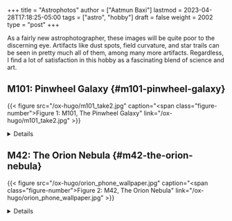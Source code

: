 +++
title = "Astrophotos"
author = ["Aatmun Baxi"]
lastmod = 2023-04-28T17:18:25-05:00
tags = ["astro", "hobby"]
draft = false
weight = 2002
type = "post"
+++

As a fairly new astrophotographer, these images will be quite poor to the discerning eye. Artifacts like dust spots, field curvature, and star trails can be seen in pretty much all of them, among many more artifacts. Regardless, I find a lot of satisfaction in this hobby as a fascinating blend of science and art.


## M101: Pinwheel Galaxy {#m101-pinwheel-galaxy}

<a id="figure--m101"></a>

{{< figure src="/ox-hugo/m101_take2.jpg" caption="<span class=\"figure-number\">Figure 1: </span>M101, The Pinwheel Galaxy" link="/ox-hugo/m101_take2.jpg" >}}

<details>
<summary>Details</summary>
<div class="details">

It&rsquo;s been a while since I took this image, but I belive it total around 3 hours of integration
</div>
</details>


## M42: The Orion Nebula {#m42-the-orion-nebula}

<a id="figure--m42"></a>

{{< figure src="/ox-hugo/orion_phone_wallpaper.jpg" caption="<span class=\"figure-number\">Figure 2: </span>M42, The Orion Nebula" link="/ox-hugo/orion_phone_wallpaper.jpg" >}}

<details>
<summary>Details</summary>
<div class="details">

This image was processed from my first ever outing doing astrophotography. It totals around 12 minutes of integration from the Bortle 1 sky around the McDonald Observatory. Weather prevented any more data collection, but I&rsquo;m still surprised at how much I was able to get out of it. By contrast my [image of M101](#m101-pinwheel-galaxy) was taken from a very light-polluted Bortle 8 sky, and that image was 3 hours of integration. This image always surprises me at how much better it is to image under dark skies.

The uneven illumination on the bottom left of the image is due to a strange reflection pattern on an IR cut filter I have for my camera. It&rsquo;s not present in other images because I imaged those without the filter.
</div>
</details>
